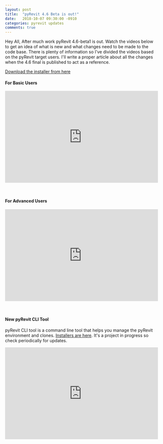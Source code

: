 ```yaml
---
layout: post
title:  "pyRevit 4.6 Beta is out!"
date:   2018-10-07 09:30:00 -0910
categories: pyrevit updates
comments: true
---
```


Hey All,
After much work pyRevit 4.6-beta1 is out. Watch the videos below to get an idea of what is new and what changes need to be made to the code base. There is plenty of information so I've divided the videos based on the pyRevit target users. I'll write a proper article about all the changes when the 4.6 final is published to act as a reference.

[Download the installer from here](https://github.com/eirannejad/pyRevit/releases)

#### For Basic Users

<div style='position: relative; width: 100%; height: 0px; padding-bottom: 60%;'>
<iframe style='position: absolute; left: 0px; top: 0px; width: 100%; height: 100%' src="https://www.youtube.com/embed/HOGoLHwltSM" frameborder="0" allowfullscreen></iframe>
</div>

&nbsp;

#### For Advanced Users

<div style='position: relative; width: 100%; height: 0px; padding-bottom: 60%;'>
<iframe style='position: absolute; left: 0px; top: 0px; width: 100%; height: 100%' src="https://www.youtube.com/embed/SGsw_Bbrx0c" frameborder="0" allowfullscreen></iframe>
</div>


&nbsp;

#### New pyRevit CLI Tool

pyRevit CLI tool is a command line tool that helps you manage the pyRevit environment and clones. [Installers are here](https://github.com/eirannejad/pyRevitLabs/releases). It's a project in progress so check periodically for updates.

<div style='position: relative; width: 100%; height: 0px; padding-bottom: 60%;'>
<iframe style='position: absolute; left: 0px; top: 0px; width: 100%; height: 100%' src="https://www.youtube.com/embed/PMc02W-oAo4" frameborder="0" allowfullscreen></iframe>
</div>